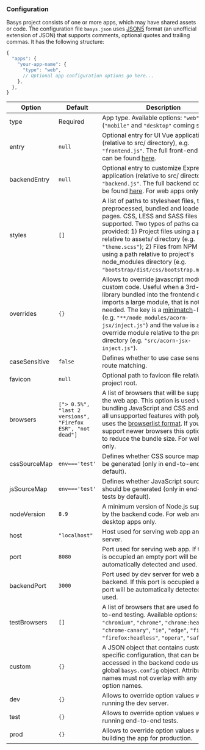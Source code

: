 ### Configuration

Basys project consists of one or more apps, which may have shared assets or code. The configuration file `basys.json` uses [JSON5](https://json5.org) format (an unofficial extension of JSON) that supports comments, optional quotes and trailing commas. It has the following structure:

```javascript
{
  "apps": {
    "your-app-name": {
      "type": "web",
      // Optional app configuration options go here...
    },
  },
}
```

| Option | Default  | Description |
| ------ | -------- | ----------- |
| type   | Required | App type. Available options: `"web"` (`"mobile"` and `"desktop"` coming soon). |
| entry  | `null`   | Optional entry for UI Vue application (relative to src/ directory), e.g. `"frontend.js"`. The full front-end code can be found [here](https://github.com/basys/basys/blob/master/packages/basys/lib/templates/frontend.js). |
| backendEntry | `null` | Optional entry to customize Express application (relative to src/ directory), e.g. `"backend.js"`. The full backend code can be found [here](https://github.com/basys/basys/blob/master/packages/basys/lib/templates/backend.js). For web apps only. |
| styles | `[]`    | A list of paths to stylesheet files, that are preprocessed, bundled and loaded on all pages. CSS, LESS and SASS files are supported. Two types of paths can be provided: 1) Project files using a path relative to assets/ directory (e.g. `"theme.scss"`); 2) Files from NPM modules using a path relative to project's node_modules directory (e.g. `"bootstrap/dist/css/bootstrap.min.css"`). |
| overrides | `{}` | Allows to override javascript modules with custom code. Useful when a 3rd-party library bundled into the frontend code imports a large module, that is not actually needed. The key is a [minimatch](https://github.com/isaacs/minimatch)-like path (e.g. `"**/node_modules/acorn-jsx/inject.js"`) and the value is a path to override module relative to the project root directory (e.g. `"src/acorn-jsx-inject.js"`). |
| caseSensitive | `false` | Defines whether to use case sensitive route matching. |
| favicon | `null` | Optional path to favicon file relative to the project root. |
| browsers | `["> 0.5%", "last 2 versions", "Firefox ESR", "not dead"]` | A list of browsers that will be supported by the web app. This option is used when bundling JavaScript and CSS and replaces all unsupported features with polyfills. It uses the [browserlist format](https://github.com/ai/browserslist#queries). If you only support newer browsers this option allows to reduce the bundle size. For web apps only. |
| cssSourceMap | `env==='test'` | Defines whether CSS source maps should be generated (only in end-to-end tests by default). |
| jsSourceMap | `env==='test'` | Defines whether JavaScript source maps should be generated (only in end-to-end tests by default). |
| nodeVersion | `8.9` | A minimum version of Node.js supported by the backend code. For web and desktop apps only. |
| host | `"localhost"` | Host used for serving web app and dev server. |
| port | `8080` | Port used for serving web app. If this port is occupied an empty port will be automatically detected and used. |
| backendPort | `3000` | Port used by dev server for web app backend. If this port is occupied an empty port will be automatically detected and used. |
| testBrowsers | `[]` | A list of browsers that are used for end-to-end testing. Available options: `"chromium"`, `"chrome"`, `"chrome:headless"`, `"chrome-canary"`, `"ie"`, `"edge"`, `"firefox"`, `"firefox:headless"`, `"opera"`, `"safari"`. |
| custom | `{}` | A JSON object that contains custom app-specific configuration, that can be accessed in the backend code using the global `basys.config` object. Attribute names must not overlap with any built-in option names. |
| dev | `{}` | Allows to override option values when running the dev server. |
| test | `{}` | Allows to override option values when running end-to-end tests. |
| prod | `{}` | Allows to override option values when building the app for production. |
